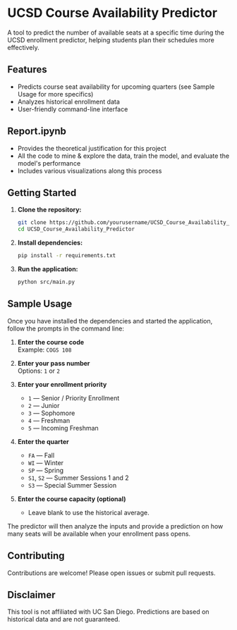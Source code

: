 # UCSD Course Availability Predictor

A tool to predict the number of available seats at a specific time during the UCSD enrollment predictor, helping students plan their schedules more effectively.

## Features

- Predicts course seat availability for upcoming quarters (see Sample Usage for more specifics)
- Analyzes historical enrollment data
- User-friendly command-line interface

## Report.ipynb

- Provides the theoretical justification for this project
- All the code to mine & explore the data, train the model, and evaluate the model's performance
- Includes various visualizations along this process

## Getting Started

1. **Clone the repository:**
    ```bash
    git clone https://github.com/yourusername/UCSD_Course_Availability_Predictor.git
    cd UCSD_Course_Availability_Predictor
    ```

2. **Install dependencies:**
    ```bash
    pip install -r requirements.txt
    ```

3. **Run the application:**
    ```bash
    python src/main.py
    ```

## Sample Usage

Once you have installed the dependencies and started the application, follow the prompts in the command line:

1. **Enter the course code**  
    Example: `COGS 108`

2. **Enter your pass number**  
    Options: `1` or `2`

3. **Enter your enrollment priority**  
    - `1` — Senior / Priority Enrollment  
    - `2` — Junior  
    - `3` — Sophomore  
    - `4` — Freshman  
    - `5` — Incoming Freshman

4. **Enter the quarter**  
    - `FA` — Fall  
    - `WI` — Winter  
    - `SP` — Spring  
    - `S1`, `S2` — Summer Sessions 1 and 2  
    - `S3` — Special Summer Session

5. **Enter the course capacity (optional)**  
    - Leave blank to use the historical average.

The predictor will then analyze the inputs and provide a prediction on how many seats will be available when your enrollment pass opens.

## Contributing

Contributions are welcome! Please open issues or submit pull requests.

## Disclaimer

This tool is not affiliated with UC San Diego. Predictions are based on historical data and are not guaranteed.
